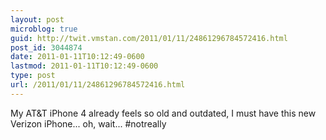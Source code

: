 ```yaml
---
layout: post
microblog: true
guid: http://twit.vmstan.com/2011/01/11/24861296784572416.html
post_id: 3044874
date: 2011-01-11T10:12:49-0600
lastmod: 2011-01-11T10:12:49-0600
type: post
url: /2011/01/11/24861296784572416.html
---
```

My AT&T iPhone 4 already feels so old and outdated, I must have this new Verizon iPhone... oh, wait... #notreally
